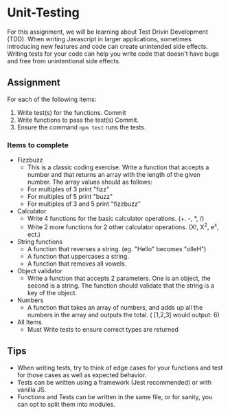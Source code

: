 # Unit-Testing

For this assignment, we will be learning about Test Drivin Development (TDD). When writing Javascript in larger applications, sometimes introducing new features and code can create unintended side effects. Writing tests for your code can help you write code that doesn't have bugs and free from unintentional side effects.

## Assignment
For each of the following items:
1. Write test(s) for the functions. Commit
2. Write functions to pass the test(s) Commit.
3. Ensure the command `npm test` runs the tests.

### Items to complete
- Fizzbuzz
  - This is a classic coding exercise. Write a function that accepts a number and that returns an array with the length of the given number. The array values should  as follows: 
  - For multiples of 3 print "fizz"
  - For multiples of 5 print "buzz"
  - For multiples of 3 and 5 print "fizzbuzz"
- Calculator
  - Write 4 functions for the basic calculator operations. (+. -, *, /)
  - Write 2 more functions for 2 other calculator operations. (X!, X<sup>2</sup>, e<sup>x</sup>, ect.)
- String functions
  - A function that reverses a string. (eg. "Hello" becomes "olleH")
  - A function that uppercases a string.
  - A function that removes all vowels.
- Object validator
  - Write a function that accepts 2 parameters. One is an object, the second is a string. The function should validate that the string is a key of the object.
- Numbers
  - A function that takes an array of numbers, and adds up all the numbers in the array and outputs the total. ( [1,2,3] would output: 6)
- All Items
  - Must Write tests to ensure correct types are returned
 
 
 ## Tips
 - When writing tests, try to think of edge cases for your functions and test for those cases as well as expected behavior.
 - Tests can be written using a framework (Jest recommended) or with vanilla JS.
- Functions and Tests can be written in the same file, or for sanity, you can opt to split them into modules.